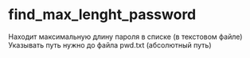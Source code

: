 # find_max_lenght_password
Находит максимальную длину пароля в списке (в текстовом файле)
Указывать путь нужно до файла pwd.txt (абсолютный путь)
